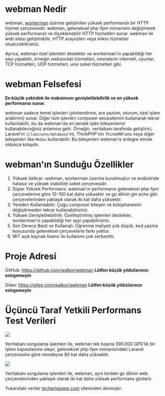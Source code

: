 # webman Nedir

webman, [workerman](https://www.workerman.net) üzerine geliştirilen yüksek performanslı bir HTTP hizmet çerçevesidir. webman, geleneksel php-fpm mimarisini değiştirerek yüksek performanslı ve ölçeklenebilir HTTP hizmetleri sunar. webman ile web sitesi geliştirebilir, HTTP arayüzleri veya mikro hizmetler oluşturabilirsiniz.

Ayrıca, webman özel işlemleri destekler ve workerman'ın yapabildiği her şeyi yapabilir, örneğin websocket hizmetleri, nesnelerin interneti, oyunlar, TCP hizmetleri, UDP hizmetleri, unix soket hizmetleri gibi.

# webman Felsefesi
**En küçük çekirdek ile maksimum genişletilebilirlik ve en yüksek performansı sunar.**

webman sadece temel işlevleri (yönlendirme, ara yazılım, oturum, özel işlem arabirimi) sunar. Diğer tüm işlevleri composer ekosistemini kullanarak tekrar kullanılabilir, bu da webman'da en tanıdık işlev bileşenlerini kullanabileceğiniz anlamına gelir. Örneğin, veritabanı tarafında geliştirici, Laravel'ın `illuminate/database`'ini, ThinkPHP'nin `ThinkORM`'unu veya diğer bileşenleri like `Medoo` kullanabilir. Bu bileşenleri webman'e entegre etmek oldukça kolaydır.

# webman'ın Sunduğu Özellikler

1. Yüksek İstikrar: webman, workerman üzerine kurulmuştur ve endüstride hatasız ve yüksek stabiliteli soket çerçevesidir.
2. Süper Yüksek Performans: webman'ın performansı geleneksel php-fpm çerçevelerine göre 10-100 kat daha yüksektir ve go dilinin gin echo gibi çerçevelerinden yaklaşık olarak iki kat daha yüksektir.
3. Yeniden Kullanılabilir: Çoğu composer bileşen ve kütüphanesini değiştirmeden tekrar kullanabilirsiniz.
4. Yüksek Genişletilebilirlik: Özelleştirilmiş işlemleri destekler, workerman'ın yapabildiği her şeyi yapabilirsiniz.
5. Son Derece Basit ve Kullanışlı: Öğrenme maliyeti çok düşük, kod yazma konusunda geleneksel çerçevelerle farkı yoktur.
6. MIT açık kaynak lisansı ile kullanımı çok serbesttir.

# Proje Adresi
GitHub: https://github.com/walkor/webman **Lütfen küçük yıldızlarınızı esirgemeyin**

Gitee: https://gitee.com/walkor/webman **Lütfen küçük yıldızlarınızı esirgemeyin**

# Üçüncü Taraf Yetkili Performans Test Verileri

![](../assets/img/benchmark1.png)

Veritabanı sorgulama işlemleri ile, webman tek başına 390.000 QPS'lik bir işlem kapasitesine ulaşır, geleneksel php-fpm mimarisindeki Laravel çerçevesine göre neredeyse 80 kat daha yüksektir.

![](../assets/img/benchmarks-go.png)

Veritabanı sorgulama işlemleri ile, webman, aynı türdeki go dilinin web çerçevelerinden yaklaşık olarak iki kat daha yüksek performans gösterir.

Yukarıdaki veriler [techempower.com](https://www.techempower.com/benchmarks/#section=data-r20&hw=ph&test=db&l=zik073-sf) sitesinden alınmıştır.
